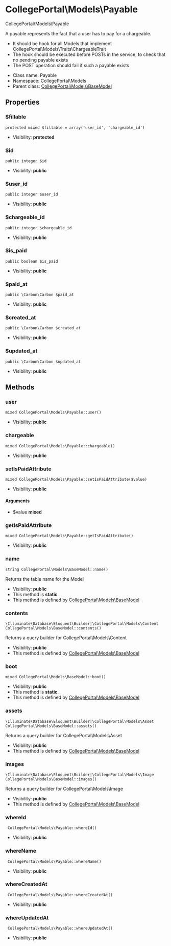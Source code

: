 CollegePortal\Models\Payable
===============

CollegePortal\Models\Payable

A payable represents the fact that a user has to pay for a chargeable.
- It should be hook for all Models that implement CollegePortal\Models\Traits\ChargeableTrait
- The hook should be executed before POSTs in the service, to check that no pending payable exists
- The POST operation should fail if such a payable exists


* Class name: Payable
* Namespace: CollegePortal\Models
* Parent class: [CollegePortal\Models\BaseModel](CollegePortal-Models-BaseModel.md)





Properties
----------


### $fillable

    protected mixed $fillable = array('user_id', 'chargeable_id')





* Visibility: **protected**


### $id

    public integer $id





* Visibility: **public**


### $user_id

    public integer $user_id





* Visibility: **public**


### $chargeable_id

    public integer $chargeable_id





* Visibility: **public**


### $is_paid

    public boolean $is_paid





* Visibility: **public**


### $paid_at

    public \Carbon\Carbon $paid_at





* Visibility: **public**


### $created_at

    public \Carbon\Carbon $created_at





* Visibility: **public**


### $updated_at

    public \Carbon\Carbon $updated_at





* Visibility: **public**


Methods
-------


### user

    mixed CollegePortal\Models\Payable::user()





* Visibility: **public**




### chargeable

    mixed CollegePortal\Models\Payable::chargeable()





* Visibility: **public**




### setIsPaidAttribute

    mixed CollegePortal\Models\Payable::setIsPaidAttribute($value)





* Visibility: **public**


#### Arguments
* $value **mixed**



### getIsPaidAttribute

    mixed CollegePortal\Models\Payable::getIsPaidAttribute()





* Visibility: **public**




### name

    string CollegePortal\Models\BaseModel::name()

Returns the table name for the Model



* Visibility: **public**
* This method is **static**.
* This method is defined by [CollegePortal\Models\BaseModel](CollegePortal-Models-BaseModel.md)




### contents

    \Illuminate\Database\Eloquent\Builder|\CollegePortal\Models\Content CollegePortal\Models\BaseModel::contents()

Returns a query builder for CollegePortal\Models\Content



* Visibility: **public**
* This method is defined by [CollegePortal\Models\BaseModel](CollegePortal-Models-BaseModel.md)




### boot

    mixed CollegePortal\Models\BaseModel::boot()





* Visibility: **public**
* This method is **static**.
* This method is defined by [CollegePortal\Models\BaseModel](CollegePortal-Models-BaseModel.md)




### assets

    \Illuminate\Database\Eloquent\Builder|\CollegePortal\Models\Asset CollegePortal\Models\BaseModel::assets()

Returns a query builder for CollegePortal\Models\Asset



* Visibility: **public**
* This method is defined by [CollegePortal\Models\BaseModel](CollegePortal-Models-BaseModel.md)




### images

    \Illuminate\Database\Eloquent\Builder|\CollegePortal\Models\Image CollegePortal\Models\BaseModel::images()

Returns a query builder for CollegePortal\Models\Image



* Visibility: **public**
* This method is defined by [CollegePortal\Models\BaseModel](CollegePortal-Models-BaseModel.md)




### whereId

     CollegePortal\Models\Payable::whereId()





* Visibility: **public**




### whereName

     CollegePortal\Models\Payable::whereName()





* Visibility: **public**




### whereCreatedAt

     CollegePortal\Models\Payable::whereCreatedAt()





* Visibility: **public**




### whereUpdatedAt

     CollegePortal\Models\Payable::whereUpdatedAt()





* Visibility: **public**



